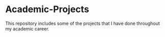 # Academic-Projects
This repository includes some of the projects that I have done throughout my academic career.
